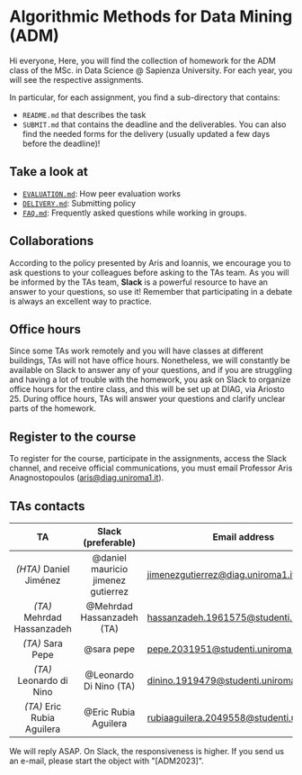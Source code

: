 # Algorithmic Methods for Data Mining (ADM) 

Hi everyone,
Here, you will find the collection of homework for the ADM class of the MSc. in Data Science @ Sapienza University. For each year, you will see the respective assignments.

In particular, for each assignment, you find a sub-directory that contains:

- `README.md` that describes the task
- `SUBMIT.md` that contains the deadline and the deliverables. You can also find the needed forms for the delivery (usually updated a few days before the deadline)!

## Take a look at
- [`EVALUATION.md`](https://github.com/Sapienza-University-Rome/ADM/blob/master/EVALUATION.md): How peer evaluation works
- [`DELIVERY.md`](https://github.com/Sapienza-University-Rome/ADM/blob/master/DELIVERY.md): Submitting policy
- [`FAQ.md`](https://github.com/Sapienza-University-Rome/ADM/blob/master/FAQ.md): Frequently asked questions while working in groups.


## Collaborations
According to the policy presented by Aris and Ioannis, we encourage you to ask questions to your colleagues before asking to the TAs team. As you will be informed by the TAs team, __Slack__ is a powerful resource to have an answer to your questions, so use it! Remember that participating in a debate is always an excellent way to practice.

## Office hours
Since some TAs work remotely and you will have classes at different buildings, TAs will not have office hours. Nonetheless, we will constantly be available on Slack to answer any of your questions, and if you are struggling and having a lot of trouble with the homework, you ask on Slack to organize office hours for the entire class, and this will be set up at DIAG, via Ariosto 25. During office hours, TAs will answer your questions and clarify unclear parts of the homework.

## Register to the course
To register for the course, participate in the assignments, access the Slack channel, and receive official communications, you must email Professor Aris Anagnostopoulos (aris@diag.uniroma1.it).

## TAs contacts

|    TA    | Slack (preferable) | Email address            |
|:--------:|:------------------:|--------------------------|
|  *(HTA)* Daniel Jiménez |     @daniel mauricio jimenez gutierrez     | jimenezgutierrez@diag.uniroma1.it       |
|  *(TA)* Mehrdad Hassanzadeh | @Mehrdad Hassanzadeh (TA)  |   hassanzadeh.1961575@studenti.uniroma1.it  |
|  *(TA)* Sara Pepe |  @sara pepe   | pepe.2031951@studenti.uniroma1.it    |
|  *(TA)* Leonardo di Nino |  @Leonardo Di Nino (TA)   | dinino.1919479@studenti.uniroma1.it   |
|  *(TA)* Eric Rubia Aguilera |  @Eric Rubia Aguilera   | rubiaaguilera.2049558@studenti.uniroma1.it   |

We will reply ASAP. On Slack, the responsiveness is higher. If you send us an e-mail, please start the object with "[ADM2023]".
